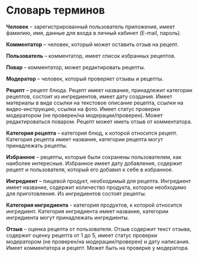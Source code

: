 # Словарь терминов

**Человек** – зарегистрированный пользователь приложения, имеет фамилию, имя, данные для входа в личный кабинет (E-mail, пароль).


**Комментатор** – человек, который может оставить отзыв на рецепт.

**Пользователь** – комментатор, имеет список избранных рецептов.

**Повар** – комментатор, может редактировать рецепты.

**Модератор** – человек, который проверяет отзывы и рецепты.


**Рецепт** – рецепт блюда. Рецепт имеет название, принадлежит категории рецептов, состоит из ингредиентов, имеет дату создания. Имеет материалы в виде ссылки на текстовое описание рецепта, ссылки на видео-инструкцию, ссылки на фото. Имеет статус проверки модератором (не проверен/на модерации/проверен). Может редактироваться поваром. Рецепт может иметь отзыв от комментатора.

**Категория рецепта** – категория блюд, к которой относится рецепт. Категория рецепта имеет название, категории рецепта могут принадлежать рецепты.

**Избранное** – рецепты, которые были сохранены пользователем, как наиболее интересные. Избранное имеет дату добавления, содержит рецепт и пользователя, который его добавил к себе в избранное.

**Ингредиент** – пищевой продукт, необходимый для рецепта. Ингредиент имеет название, содержит количество продукта, которое необходимо для приготовления. Из ингредиентов состоят рецепты.

**Категория ингредиента** - категория продуктов, к которой относится ингредиент. Категория ингредиента имеет название, категории ингредиента могут принадлежать ингредиенты.

**Отзыв** – оценка рецепта от пользователя. Отзыв содержит текст отзыва, содержит оценку рецепта от 1 до 5, имеет статус проверки модератором (не проверен/на модерации/проверен) и дату написания. Имеет комментатора и рецепт. Может быть на проверке у модератора.
